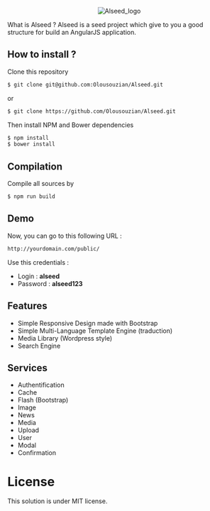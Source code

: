 <p align="center">
  <img src="http://i.imgur.com/gFaUB66.png" alt="Alseed_logo"/>
</p>

What is Alseed ? Alseed is a seed project which give to you a good structure for build an AngularJS application.

## How to install ?

Clone this repository
```sh
$ git clone git@github.com:Olousouzian/Alseed.git
```
or
```sh
$ git clone https://github.com/Olousouzian/Alseed.git
```


Then install NPM and Bower dependencies

```sh
$ npm install
$ bower install
```

## Compilation

Compile all sources by

```sh
$ npm run build
```

## Demo

Now, you can go to this following URL : 

```sh
http://yourdomain.com/public/
```

Use this credentials :

- Login : **alseed**
- Password : **alseed123**

## Features

- Simple Responsive Design made with Bootstrap
- Simple Multi-Language Template Engine (traduction)
- Media Library (Wordpress style)
- Search Engine

## Services

- Authentification
- Cache
- Flash (Bootstrap)
- Image
- News
- Media
- Upload
- User
- Modal
- Confirmation

# License

This solution is under MIT license.

